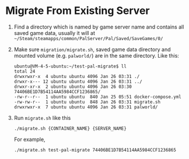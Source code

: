 # Migrate From Existing Server

1. Find a directory which is named by game server name and contains all saved game data,
   usually it will at `~/Steam/steamapps/common/PalServer/Pal/Saved/SaveGames/0/`
3. Make sure `migration/migrate.sh`, saved game data directory and mounted volume (e.g. `palworld/`) are in the same directory. Like this:
   
    ```shell
    ubuntu@VM-4-5-ubuntu:~/test-pal-migrate$ ll
    total 24
    drwxrwxr-x  4 ubuntu ubuntu 4096 Jan 26 03:31 ./
    drwxr-x--- 12 ubuntu ubuntu 4096 Jan 26 03:31 ../
    drwxr-xr-x  2 ubuntu ubuntu 4096 Jan 26 03:30 74406BE1D7B54114AA5984CCF1236865/
    -rw-r--r--  1 ubuntu ubuntu  840 Jan 25 05:51 docker-compose.yml
    -rw-rw-r--  1 ubuntu ubuntu  848 Jan 26 03:31 migrate.sh
    drwxrwxr-x  7 ubuntu ubuntu 4096 Jan 26 03:31 palworld/
    ```

5. Run `migrate.sh` like this

    ```shell
    ./migrate.sh {CONTAINER_NAME} {SERVER_NAME}
    ```

   For example,

    ```shell
    ./migrate.sh test-pal-migrate 74406BE1D7B54114AA5984CCF1236865
    ```
